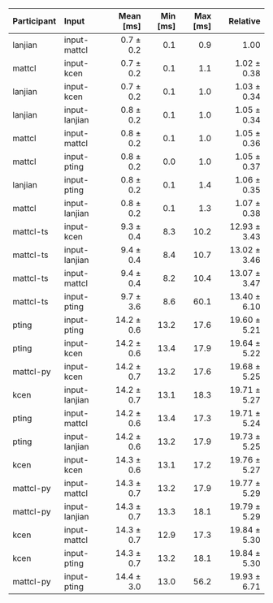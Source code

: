 | Participant | Input | Mean [ms] | Min [ms] | Max [ms] | Relative |
|:---|:---|---:|---:|---:|---:|
| lanjian | input-mattcl | 0.7 ± 0.2 | 0.1 | 0.9 | 1.00 |
| mattcl | input-kcen | 0.7 ± 0.2 | 0.1 | 1.1 | 1.02 ± 0.38 |
| lanjian | input-kcen | 0.7 ± 0.2 | 0.1 | 1.0 | 1.03 ± 0.34 |
| lanjian | input-lanjian | 0.8 ± 0.2 | 0.1 | 1.0 | 1.05 ± 0.34 |
| mattcl | input-mattcl | 0.8 ± 0.2 | 0.1 | 1.0 | 1.05 ± 0.36 |
| mattcl | input-pting | 0.8 ± 0.2 | 0.0 | 1.0 | 1.05 ± 0.37 |
| lanjian | input-pting | 0.8 ± 0.2 | 0.1 | 1.4 | 1.06 ± 0.35 |
| mattcl | input-lanjian | 0.8 ± 0.2 | 0.1 | 1.3 | 1.07 ± 0.38 |
| mattcl-ts | input-kcen | 9.3 ± 0.4 | 8.3 | 10.2 | 12.93 ± 3.43 |
| mattcl-ts | input-lanjian | 9.4 ± 0.4 | 8.4 | 10.7 | 13.02 ± 3.46 |
| mattcl-ts | input-mattcl | 9.4 ± 0.4 | 8.2 | 10.4 | 13.07 ± 3.47 |
| mattcl-ts | input-pting | 9.7 ± 3.6 | 8.6 | 60.1 | 13.40 ± 6.10 |
| pting | input-pting | 14.2 ± 0.6 | 13.2 | 17.6 | 19.60 ± 5.21 |
| pting | input-kcen | 14.2 ± 0.6 | 13.4 | 17.9 | 19.64 ± 5.22 |
| mattcl-py | input-kcen | 14.2 ± 0.7 | 13.2 | 17.6 | 19.68 ± 5.25 |
| kcen | input-lanjian | 14.2 ± 0.7 | 13.1 | 18.3 | 19.71 ± 5.27 |
| pting | input-mattcl | 14.2 ± 0.6 | 13.4 | 17.3 | 19.71 ± 5.24 |
| pting | input-lanjian | 14.2 ± 0.6 | 13.2 | 17.9 | 19.73 ± 5.25 |
| kcen | input-kcen | 14.3 ± 0.6 | 13.1 | 17.2 | 19.76 ± 5.27 |
| mattcl-py | input-mattcl | 14.3 ± 0.7 | 13.2 | 17.9 | 19.77 ± 5.29 |
| mattcl-py | input-lanjian | 14.3 ± 0.7 | 13.3 | 18.1 | 19.79 ± 5.29 |
| kcen | input-mattcl | 14.3 ± 0.7 | 12.9 | 17.3 | 19.84 ± 5.30 |
| kcen | input-pting | 14.3 ± 0.7 | 13.2 | 18.1 | 19.84 ± 5.30 |
| mattcl-py | input-pting | 14.4 ± 3.0 | 13.0 | 56.2 | 19.93 ± 6.71 |

